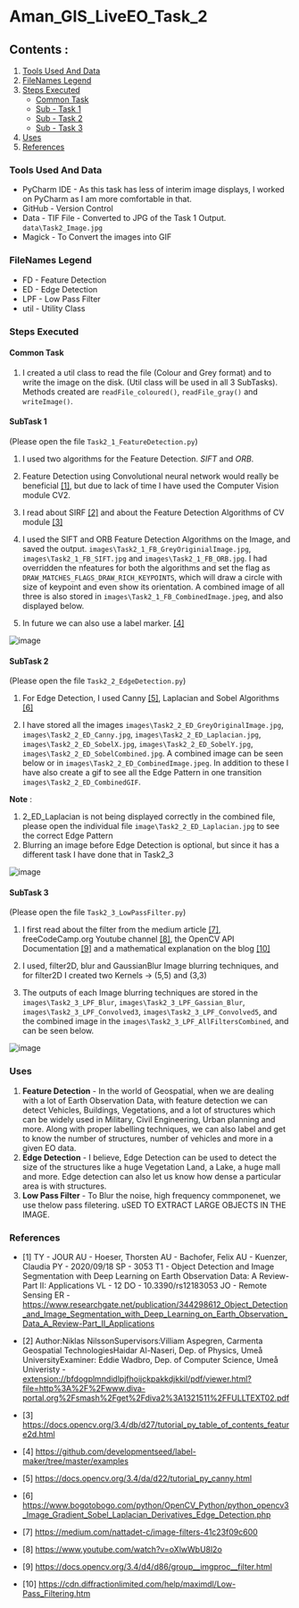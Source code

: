 # Aman_GIS_LiveEO_Task_2

## Contents :
1. [Tools Used And Data](#tools-used-and-data)
2. [FileNames Legend](#filenames-legend)
3. [Steps Executed](#steps-executed)
   * [Common Task](#common-task)
   * [Sub - Task 1](#subtask-1)
   * [Sub - Task 2](#subtask-2)
   * [Sub - Task 3](#subtask-3)
4. [Uses](#uses)
5. [References](#references)



### Tools Used And Data
* PyCharm IDE - As this task has less of interim image displays, I worked on PyCharm as I am more comfortable in that. 
* GitHub - Version Control
* Data - TIF File - Converted to JPG of the Task 1 Output. `data\Task2_Image.jpg`
* Magick - To Convert the images into GIF

### FileNames Legend 

* FD  - Feature Detection
* ED  - Edge Detection
* LPF - Low Pass Filter
* util - Utility Class

### Steps Executed

#### Common Task 
1. I created a util class to read the file (Colour and Grey format) and to write the image on the disk. (Util class will be used in all 3 SubTasks). Methods created are `readFile_coloured()`, `readFile_gray()` and `writeImage()`. 


#### SubTask 1
(Please open the file `Task2_1_FeatureDetection.py`)

1. I used two algorithms for the Feature Detection. *SIFT* and *ORB*. 

2. Feature Detection using Convolutional neural network would really be beneficial [[1]](#1), but due to lack of time I have used the Computer Vision module CV2. 

3. I read about SIRF [[2]](#2) and about the Feature Detection Algorithms of CV module [[3]](#3)

4. I used the SIFT and ORB Feature Detection Algorithms on the Image, and saved the output. `images\Task2_1_FB_GreyOriginialImage.jpg`, `images\Task2_1_FB_SIFT.jpg` and `images\Task2_1_FB_ORB.jpg`. I had overridden the nfeatures for both the algorithms and set the flag as `DRAW_MATCHES_FLAGS_DRAW_RICH_KEYPOINTS`, which will draw a circle with size of keypoint and even show its orientation. A combined image of all three is also stored in `images\Task2_1_FB_CombinedImage.jpeg`, and also displayed below. 

5. In future we can also use a label marker. [[4]](#4)

![image](https://user-images.githubusercontent.com/75158219/126021598-1c5bc4b5-ba32-415c-b91e-bf0ba49f45c3.png)




#### SubTask 2 
(Please open the file `Task2_2_EdgeDetection.py`)

1. For Edge Detection, I used Canny [[5]](#5), Laplacian and Sobel Algorithms [[6]](#6)

2. I have stored all the images `images\Task2_2_ED_GreyOriginalImage.jpg`, `images\Task2_2_ED_Canny.jpg`, `images\Task2_2_ED_Laplacian.jpg`, `images\Task2_2_ED_SobelX.jpg`, `images\Task2_2_ED_SobelY.jpg`, `images\Task2_2_ED_SobelCombined.jpg`. A combined image can be seen below or in `images\Task2_2_ED_CombinedImage.jpeg`. In addition to these I have also create a gif to see all the Edge Pattern in one transition `images\Task2_2_ED_CombinedGIF`. 

**Note** : 
1) 2_ED_Laplacian is not being displayed correctly in the combined file, please open the individual file `image\Task2_2_ED_Laplacian.jpg` to see the correct Edge Pattern
2) Blurring an image before Edge Detection is optional, but since it has a different task I have done that in Task2_3

![image](https://user-images.githubusercontent.com/75158219/126022062-3118ac3c-73d4-4b4d-b4ff-54ecc9e37c18.png)




#### SubTask 3 
(Please open the file `Task2_3_LowPassFilter.py`)
1. I first read about the filter from the medium article [[7]](#7), freeCodeCamp.org Youtube channel [[8]](#8), the OpenCV API Documentation [[9]](#9) and a mathematical explanation on the blog [[10]](#10)
2. I used, filter2D, blur and GaussianBlur Image blurring techniques, and for filter2D I created two Kernels -> (5,5) and (3,3)

3. The outputs of each Image blurring techniques are stored in the `images\Task2_3_LPF_Blur`, `images\Task2_3_LPF_Gassian_Blur`, `images\Task2_3_LPF_Convolved3`, `images\Task2_3_LPF_Convolved5`, and the combined image in the `images\Task2_3_LPF_AllFiltersCombined`, and can be seen below. 

![image](https://user-images.githubusercontent.com/75158219/126036302-88fbcf59-204d-4732-8baa-0a01e44f8487.png)




 

### Uses
1. **Feature Detection** - In the world of Geospatial, when we are dealing with a lot of Earth Observation Data, with feature detection we can detect Vehicles, Buildings, Vegetations, and a lot of structures which can be widely used in Military, Civil Engineering, Urban planning and more. Along with proper labelling techniques, we can also label and get to know the number of structures, number of vehicles and more in a given EO data. 
2. **Edge Detection** -  I believe, Edge Detection can be used to detect the size of the structures like a huge Vegetation Land, a Lake, a huge mall and more. Edge detection can also let us know how dense a particular area is with structures. 
3. **Low Pass Filter** - To Blur the noise, high frequency commponenet, we use thelow pass filetering. uSED TO EXTRACT LARGE OBJECTS IN THE IMAGE. 


### References 
* <a id="1">[1]</a> TY  - JOUR
AU  - Hoeser, Thorsten
AU  - Bachofer, Felix
AU  - Kuenzer, Claudia
PY  - 2020/09/18
SP  - 3053
T1  - Object Detection and Image Segmentation with Deep Learning on Earth Observation Data: A Review-Part II: Applications
VL  - 12
DO  - 10.3390/rs12183053
JO  - Remote Sensing
ER  - 
https://www.researchgate.net/publication/344298612_Object_Detection_and_Image_Segmentation_with_Deep_Learning_on_Earth_Observation_Data_A_Review-Part_II_Applications

* <a id="2">[2]</a>
Author:Niklas NilssonSupervisors:Villiam Aspegren, Carmenta Geospatial TechnologiesHaidar Al-Naseri, Dep. of Physics, Umeå UniversityExaminer: Eddie Wadbro, Dep. of Computer Science, Umeå Univeristy - 
[extension://bfdogplmndidlpjfhoijckpakkdjkkil/pdf/viewer.html?file=http%3A%2F%2Fwww.diva-portal.org%2Fsmash%2Fget%2Fdiva2%3A1321511%2FFULLTEXT02.pdf](extension://bfdogplmndidlpjfhoijckpakkdjkkil/pdf/viewer.html?file=http%3A%2F%2Fwww.diva-portal.org%2Fsmash%2Fget%2Fdiva2%3A1321511%2FFULLTEXT02.pdf)

* <a id="3">[3]</a>
https://docs.opencv.org/3.4/db/d27/tutorial_py_table_of_contents_feature2d.html


* <a id="4">[4]</a>
 https://github.com/developmentseed/label-maker/tree/master/examples

* <a id="5">[5]</a>
https://docs.opencv.org/3.4/da/d22/tutorial_py_canny.html

* <a id="6">[6]</a> https://www.bogotobogo.com/python/OpenCV_Python/python_opencv3_Image_Gradient_Sobel_Laplacian_Derivatives_Edge_Detection.php

* <a id="7">[7]</a> https://medium.com/nattadet-c/image-filters-41c23f09c600

* <a id="8">[8]</a> https://www.youtube.com/watch?v=oXlwWbU8l2o

* <a id="9">[9]</a> https://docs.opencv.org/3.4/d4/d86/group__imgproc__filter.html

* <a id="10">[10]</a> https://cdn.diffractionlimited.com/help/maximdl/Low-Pass_Filtering.htm




